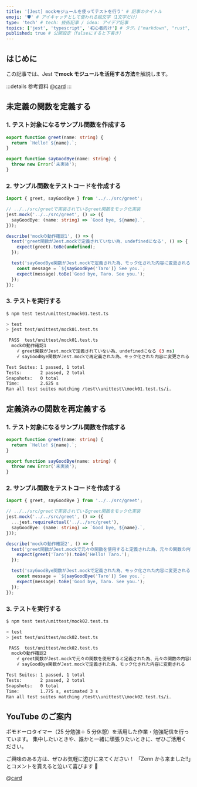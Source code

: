 ```yaml
---
title: '[Jest] mockモジュールを使ってテストを行う' # 記事のタイトル
emoji: '🛡' # アイキャッチとして使われる絵文字（1文字だけ）
type: 'tech' # tech: 技術記事 / idea: アイデア記事
topics: ['jest', 'typescript', '初心者向け'] # タグ。["markdown", "rust", "aws"]のように指定する
published: true # 公開設定（falseにすると下書き）
---
```


## はじめに

この記事では、Jest で**mock モジュールを活用する方法**を解説します。

:::details 参考資料
@[card](https://www.shoeisha.co.jp/book/detail/9784798178189)
:::

## 未定義の関数を定義する

### 1. テスト対象になるサンプル関数を作成する

```ts
export function greet(name: string) {
  return `Hello! ${name}.`;
}

export function sayGoodBye(name: string) {
  throw new Error('未実装');
}
```

### 2. サンプル関数をテストコードを作成する

```ts
import { greet, sayGoodBye } from '../../src/greet';

// ../../src/greetで実装されているgreet関数をモック化実装
jest.mock('../../src/greet', () => ({
  sayGoodBye: (name: string) => `Good bye, ${name}.`,
}));

describe('mockの動作確認1', () => {
  test('greet関数がJest.mockで定義されていない為、undefinedになる', () => {
    expect(greet).toBe(undefined);
  });

  test('sayGoodBye関数がJest.mockで定義された為、モック化された内容に変更される', () => {
    const message = `${sayGoodBye('Taro')} See you.`;
    expect(message).toBe('Good bye, Taro. See you.');
  });
});
```

### 3. テストを実行する

```bash
$ npm test test/unittest/mock01.test.ts

> test
> jest test/unittest/mock01.test.ts

 PASS  test/unittest/mock01.test.ts
  mockの動作確認1
    √ greet関数がJest.mockで定義されていない為、undefinedになる (3 ms)
    √ sayGoodBye関数がJest.mockで再定義された為、モック化された内容に変更される (1 ms)

Test Suites: 1 passed, 1 total
Tests:       2 passed, 2 total
Snapshots:   0 total
Time:        2.625 s
Ran all test suites matching /test\\unittest\\mock01.test.ts/i.
```

## 定義済みの関数を再定義する

### 1. テスト対象になるサンプル関数を作成する

```ts
export function greet(name: string) {
  return `Hello! ${name}.`;
}

export function sayGoodBye(name: string) {
  throw new Error('未実装');
}
```

### 2. サンプル関数をテストコードを作成する

```ts
import { greet, sayGoodBye } from '../../src/greet';

// ../../src/greetで実装されているgreet関数をモック化実装
jest.mock('../../src/greet', () => ({
  ...jest.requireActual('../../src/greet'),
  sayGoodBye: (name: string) => `Good bye, ${name}.`,
}));

describe('mockの動作確認2', () => {
  test('greet関数がJest.mockで元々の関数を使用すると定義された為、元々の関数の内容になる', () => {
    expect(greet('Taro')).toBe('Hello! Taro.');
  });

  test('sayGoodBye関数がJest.mockで定義された為、モック化された内容に変更される', () => {
    const message = `${sayGoodBye('Taro')} See you.`;
    expect(message).toBe('Good bye, Taro. See you.');
  });
});
```

### 3. テストを実行する

```bash
$ npm test test/unittest/mock02.test.ts

> test
> jest test/unittest/mock02.test.ts

 PASS  test/unittest/mock02.test.ts
  mockの動作確認2
    √ greet関数がJest.mockで元々の関数を使用すると定義された為、元々の関数の内容になる (3 ms)
    √ sayGoodBye関数がJest.mockで定義された為、モック化された内容に変更される

Test Suites: 1 passed, 1 total
Tests:       2 passed, 2 total
Snapshots:   0 total
Time:        1.775 s, estimated 3 s
Ran all test suites matching /test\\unittest\\mock02.test.ts/i.
```

## YouTube のご案内

ポモドーロタイマー（25 分勉強＋ 5 分休憩）を活用した作業・勉強配信を行っています。
集中したいときや、誰かと一緒に頑張りたいときに、ぜひご活用ください。

ご興味のある方は、ぜひお気軽に遊びに来てください！
「Zenn から来ました!!」とコメントを貰えると泣いて喜びます 🤣

@[card](https://www.youtube.com/@aew2sbee)
